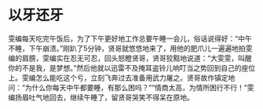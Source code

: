 # 以牙还牙

雯编每天吃完午饭后，为了下午更好地工作总要午睡一会儿，俗话说得好：“中午不睡，下午崩溃。”刚趴了5分钟，贤哥就悠悠地来了，用他的肥爪儿一遍遍地拍雯编的肩膀，雯编实在忍无可忍，回头怒瞪贤哥，贤哥狡黠地说道：“大雯雯，叫醒你的不是我，是梦想。”然后他就以迅雷不及掩耳盗铃儿响叮当之势回到自己的座位上。雯编怎么能吃这个亏，立刻飞奔过去准备用武力屠之。贤哥故作镇定地问：“为什么你每天中午都要睡，有那么困吗？”“情商太高，为情所困行不行！”雯编扬眉吐气地回去，继续午睡了，留贤哥哭笑不得呆在原地。
